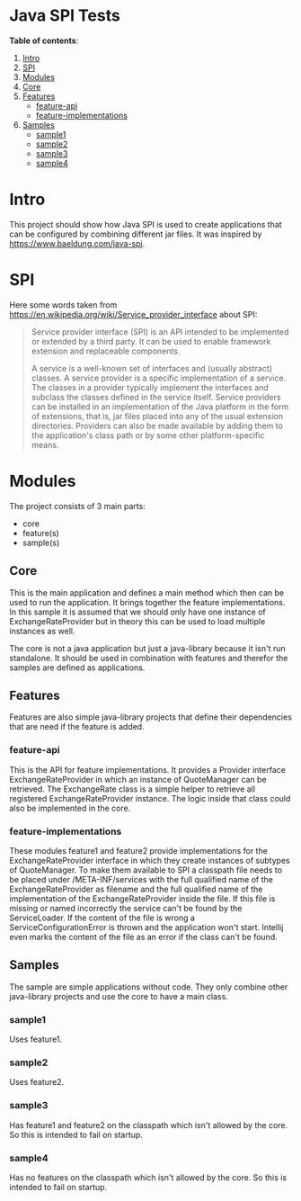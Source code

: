 Java SPI Tests
==============

**Table of contents**:

1. [Intro](#Intro)
2. [SPI](#SPI)
3. [Modules](#Modules)
4. [Core](#Core)
5. [Features](#Features)
    * [feature-api](#feature-api)
    * [feature-implementations](#feature-implementations)
7. [Samples](#Samples)
    * [sample1](#sample1)
    * [sample2](#sample2)
    * [sample3](#sample3)
    * [sample4](#sample4)

# Intro

This project should show how Java SPI is used to create applications that can be configured by combining different jar
files. It was inspired by https://www.baeldung.com/java-spi.

# SPI

Here some words taken from https://en.wikipedia.org/wiki/Service_provider_interface about SPI:

> Service provider interface (SPI) is an API intended to be implemented or extended by a third party. It can be used to enable framework extension and replaceable components.
>
> A service is a well-known set of interfaces and (usually abstract) classes. A service provider is a specific implementation of a service. The classes in a provider typically implement the interfaces and subclass the classes defined in the service itself. Service providers can be installed in an implementation of the Java platform in the form of extensions, that is, jar files placed into any of the usual extension directories. Providers can also be made available by adding them to the application's class path or by some other platform-specific means.

# Modules

The project consists of 3 main parts:

- core
- feature(s)
- sample(s)

## Core

This is the main application and defines a main method which then can be used to run the application. It brings together
the feature implementations. In this sample it is assumed that we should only have one instance of ExchangeRateProvider
but in theory this can be used to load multiple instances as well.

The core is not a java application but just a java-library because it isn't run standalone. It should be used in
combination with features and therefor the samples are defined as applications.

## Features

Features are also simple java-library projects that define their dependencies that are need if the feature is added.

### feature-api

This is the API for feature implementations. It provides a Provider interface ExchangeRateProvider in which an instance
of QuoteManager can be retrieved. The ExchangeRate class is a simple helper to retrieve all registered
ExchangeRateProvider instance. The logic inside that class could also be implemented in the core.

### feature-implementations

These modules feature1 and feature2 provide implementations for the ExchangeRateProvider interface in which they create
instances of subtypes of QuoteManager. To make them available to SPI a classpath file needs to be placed under
/META-INF/services with the full qualified name of the ExchangeRateProvider as filename and the full qualified name of
the implementation of the ExchangeRateProvider inside the file. If this file is missing or named incorrectly the service
can't be found by the ServiceLoader. If the content of the file is wrong a ServiceConfigurationError is thrown and the
application won't start. Intellij even marks the content of the file as an error if the class can't be found.

## Samples

The sample are simple applications without code. They only combine other java-library projects and use the core to have
a main class.

### sample1

Uses feature1.

### sample2

Uses feature2.

### sample3

Has feature1 and feature2 on the classpath which isn't allowed by the core. So this is intended to fail on startup.

### sample4

Has no features on the classpath which isn't allowed by the core. So this is intended to fail on startup.